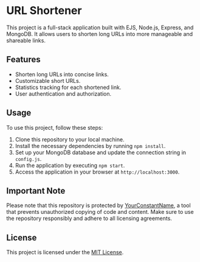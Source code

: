# URL Shortener

This project is a full-stack application built with EJS, Node.js, Express, and MongoDB. It allows users to shorten long URLs into more manageable and shareable links.

## Features

- Shorten long URLs into concise links.
- Customizable short URLs.
- Statistics tracking for each shortened link.
- User authentication and authorization.

## Usage

To use this project, follow these steps:

1. Clone this repository to your local machine.
2. Install the necessary dependencies by running `npm install`.
3. Set up your MongoDB database and update the connection string in `config.js`.
4. Run the application by executing `npm start`.
5. Access the application in your browser at `http://localhost:3000`.

## Important Note

Please note that this repository is protected by [YourConstantName](#), a tool that prevents unauthorized copying of code and content. Make sure to use the repository responsibly and adhere to all licensing agreements.

## License

This project is licensed under the [MIT License](LICENSE).
